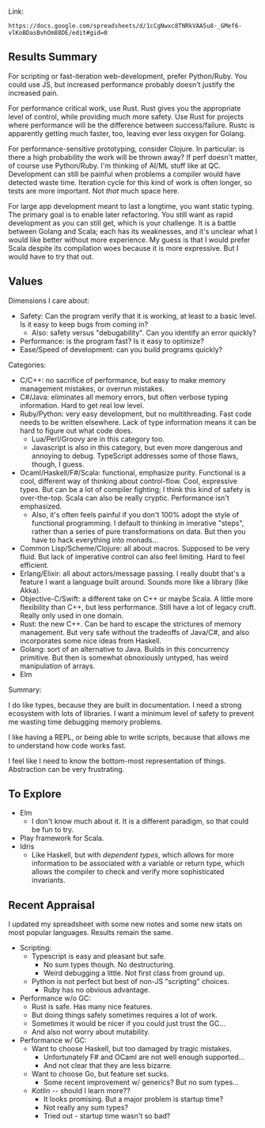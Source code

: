 Link:

    https://docs.google.com/spreadsheets/d/1cCgNwxc8TNRkVAA5u8-_GMef6-vlKoBDasBvhOm88DE/edit#gid=0

## Results Summary

For scripting or fast-iteration web-development, prefer
Python/Ruby. You could use JS, but increased performance probably
doesn't justify the increased pain.

For performance critical work, use Rust. Rust gives you the
appropriate level of control, while providing much more safety. Use
Rust for projects where performance will be the difference between
success/failure. Rustc is apparently getting much faster, too, leaving
ever less oxygen for Golang.

For performance-sensitive prototyping, consider Clojure. In
particular: is there a high probability the work will be thrown away?
If perf doesn't matter, of course use Python/Ruby. I'm thinking of
AI/ML stuff like at QC. Development can still be painful when problems
a compiler would have detected waste time. Iteration cycle for this
kind of work is often longer, so tests are more important. Not *that*
much space here.

For large app development meant to last a longtime, you want static
typing. The primary goal is to enable later refactoring. You still
want as rapid development as you can still get, which is your
challenge. It is a battle between Golang and Scala; each has its
weaknesses, and it's unclear what I would like better without more
experience. My guess is that I would prefer Scala despite its
compilation woes because it is more expressive. But I would have to
try that out.

## Values

Dimensions I care about:

* Safety: Can the program verify that it is working, at least to a
  basic level. Is it easy to keep bugs from coming in?
    * Also: safety versus "debugability". Can you identify an error
      quickly?
* Performance: is the program fast? Is it easy to optimize?
* Ease/Speed of development: can you build programs quickly?

Categories:

* C/C++: no sacrifice of performance, but easy to make memory
  management mistakes, or overrun mistakes.
* C#/Java: eliminates all memory errors, but often verbose typing
  information. Hard to get real low level.
* Ruby/Python: very easy development, but no multithreading. Fast code
  needs to be written elsewhere. Lack of type information means it can
  be hard to figure out what code does.
    * Lua/Perl/Groovy are in this category too.
    * Javascript is also in this category, but even more dangerous and
      annoying to debug. TypeScript addresses some of those flaws,
      though, I guess.
* Ocaml/Haskell/F#/Scala: functional, emphasize purity. Functional is
  a cool, different way of thinking about control-flow. Cool,
  expressive types. But can be a lot of compiler fighting; I think
  this kind of safety is over-the-top. Scala can also be really
  cryptic. Performance isn't emphasized.
    * Also, it's often feels painful if you don't 100% adopt the style
      of functional programming. I default to thinking in imerative
      "steps", rather than a series of pure transformations on
      data. But then you have to hack everything into monads...
* Common Lisp/Scheme/Clojure: all about macros. Supposed to be very
  fluid. But lack of imperative control can also feel limiting. Hard
  to feel efficient.
* Erlang/Elixir: all about actors/message passing. I really doubt
  that's a feature I want a language built around. Sounds more like a
  library (like Akka).
* Objective-C/Swift: a different take on C++ or maybe Scala. A little
  more flexibility than C++, but less performance. Still have a lot of
  legacy cruft. Really only used in one domain.
* Rust: the new C++. Can be hard to escape the strictures of memory
  management. But very safe without the tradeoffs of Java/C#, and also
  incorporates some nice ideas from Haskell.
* Golang: sort of an alternative to Java. Builds in this concurrency
  primitive. But then is somewhat obnoxiously untyped, has weird
  manipulation of arrays.
* Elm

Summary:

I do like types, because they are built in documentation. I need a
strong ecosystem with lots of libraries. I want a minimum level of
safety to prevent me wasting time debugging memory problems.

I like having a REPL, or being able to write scripts, because that
allows me to understand how code works fast.

I feel like I need to know the bottom-most representation of
things. Abstraction can be very frustrating.

## To Explore

* Elm
    * I don't know much about it. It is a different paradigm, so that
      could be fun to try.
* Play framework for Scala.
* Idris
    * Like Haskell, but with *dependent types*, which allows for more
      information to be associated with a variable or return type,
      which allows the compiler to check and verify more sophisticated
      invariants.

## Recent Appraisal

I updated my spreadsheet with some new notes and some new stats on most
popular languages. Results remain the same.

* Scripting:
  * Typescript is easy and pleasant but safe.
    * No sum types though. No destructuring.
    * Weird debugging a little. Not first class from ground up.
  * Python is not perfect but best of non-JS "scripting" choices.
    * Ruby has no obvious advantage.
* Performance w/o GC:
  * Rust is safe. Has many nice features.
  * But doing things safely sometimes requires a lot of work.
  * Sometimes it would be nicer if you could just trust the GC...
  * And also not worry about mutability.
* Performance w/ GC:
  * Want to choose Haskell, but too damaged by tragic mistakes.
    * Unfortunately F# and OCaml are not well enough supported...
    * And not clear that they are less bizarre.
  * Want to choose Go, but feature set sucks.
    * Some recent improvement w/ generics? But no sum types...
  * *Kotlin* -- should I learn more??
    * It looks promising. But a major problem is startup time?
    * Not really any sum types?
    * Tried out - startup time wasn't so bad?
